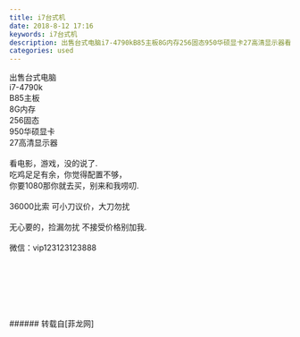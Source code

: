 ```yaml
---
title: i7台式机
date: 2018-8-12 17:16
keywords: i7台式机
description: 出售台式电脑i7-4790kB85主板8G内存256固态950华硕显卡27高清显示器看电影，游戏，没的说了.吃鸡足足有余，你觉得配置不够，你要1080那你就去买，别来和我唠叨.36000比索 可小刀议价，大刀勿扰无心要的，捡漏勿扰 不接受价格别加我.微信：vip123123123888
categories: used
---
```

<td class="t_f" id="postmessage_1631208">

出售台式电脑<br/>
i7-4790k<br/>
B85主板<br/>
8G内存<br/>
256固态<br/>
950华硕显卡<br/>
27高清显示器<br/>
<br/>
看电影，游戏，没的说了.<br/>
吃鸡足足有余，你觉得配置不够，<br/>
你要1080那你就去买，别来和我唠叨.<br/>
<br/>
36000比索 可小刀议价，大刀勿扰<br/>
<br/>
无心要的，捡漏勿扰 不接受价格别加我.<br/>
<br/>
微信：vip123123123888<br/>
<br/>
<br/>
<br/>
<br/>
<br/>
<br/>
</td>
###### 转载自[菲龙网]